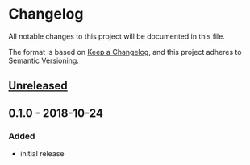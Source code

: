 # Changelog

All notable changes to this project will be documented in this file.

The format is based on [Keep a Changelog](https://keepachangelog.com/), and this 
project adheres to [Semantic Versioning](https://semver.org/).

## [Unreleased]

## 0.1.0 - 2018-10-24
### Added
- initial release

[Unreleased]: https://github.com/Fleshgrinder/kotlin-case-format/compare/0.1.0...HEAD
